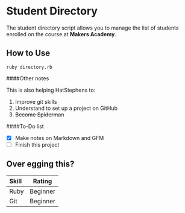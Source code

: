 Student Directory
=================

The student directory script allows you to manage the list of students enrolled on the course at **Makers Academy**.

## How to Use

```shell
ruby directory.rb
```

####Other notes

This is also helping HatStephens to:
1.  Improve git skills
2.  Understand to set up a project on GitHub
3.  ~~Become Spiderman~~

####To-Do list
- [x] Make notes on Markdown and GFM
- [ ] Finish this project

Over egging this?
-----------------

Skill | Rating   |
:------|:-------------:|
Ruby | Beginner |
Git | Beginner|